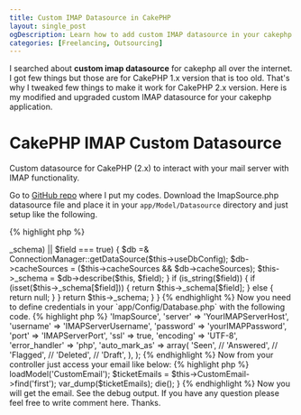 ```yaml
---
title: Custom IMAP Datasource in CakePHP
layout: single_post
ogDescription: Learn how to add custom IMAP datasource in your cakephp appliction to connect your mail server with IMAP.
categories: [Freelancing, Outsourcing]
---
```


I searched about **custom imap datasource** for cakephp all over the internet. I got few things but those are for CakePHP 1.x version that is too old. That's why I tweaked few things to make it work for CakePHP 2.x version. Here is my modified and upgraded custom IMAP datasource for your cakephp application.

CakePHP IMAP Custom Datasource
===============================

Custom datasource for CakePHP (2.x) to interact with your mail server with IMAP functionality.

Go to [GitHub repo](https://github.com/shahariaazam/cakephp-datasource-imap) where I put my codes. Download the ImapSource.php datasource file and place it in your `app/Model/Datasource` directory and just setup like the following.

{% highlight php %}
<?php
//app/Model/CustomEmail.php

class CustomEmail extends AppModel
{
    // Important:
    public $useDbConfig = 'myCustomEmail';
    public $useTable = false;

    // Whatever:
    public $displayField = 'subject';
    public $limit = 10;

    // Semi-important:
    // You want to use the datasource schema, and still be able to set
    // $useTable to false. So we override Cake's schema with that exception:
    function schema($field = false)
    {
        if (!is_array($this->_schema) || $field === true) {
            $db =& ConnectionManager::getDataSource($this->useDbConfig);
            $db->cacheSources = ($this->cacheSources && $db->cacheSources);
            $this->_schema = $db->describe($this, $field);
        }
        if (is_string($field)) {
            if (isset($this->_schema[$field])) {
                return $this->_schema[$field];
            } else {
                return null;
            }
        }
        return $this->_schema;
    }
}
{% endhighlight %}

Now you need to define credentials in your `app/Config/Database.php` with the following code.

{% highlight php %}
<?php
//app/Config/Database.php

    public $myCustomEmail = array(
        'datasource' => 'ImapSource',
        'server' => 'YourIMAPServerHost',
        'username' => 'IMAPServerUsername',
        'password' => 'yourIMAPPassword',
        'port' => 'IMAPServerPort',
        'ssl' => true,
        'encoding' => 'UTF-8',
        'error_handler' => 'php',
        'auto_mark_as' => array(
            'Seen',
            // 'Answered',
            // 'Flagged',
            // 'Deleted',
            // 'Draft',
        ),
    );
{% endhighlight %}

Now from your controller just access your email like below:

{% highlight php %}
<?php
// app/Controller/MailsController.php

//your controller codes ...
public function index()
{
  $this->loadModel('CustomEmail');
  $ticketEmails = $this->CustomEmail->find('first');
  var_dump($ticketEmails); die();
}
{% endhighlight %}

Now you will get the email. See the debug output. If you have any question please feel free to write comment here. Thanks.
